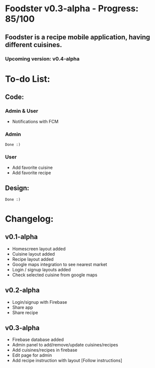 # Foodster v0.3-alpha - Progress: 85/100
## Foodster is a recipe mobile application, having different cuisines.
### Upcoming version: v0.4-alpha


# To-do List:
## Code:
### Admin & User
- Notifications with FCM

### Admin
    Done :)

### User
- Add favorite cuisine
- Add favorite recipe

## Design:
    Done :)

# Changelog:
## v0.1-alpha
- Homescreen layout added
- Cuisine layout added
- Recipe layout added
- Google maps integration to see nearest market
- Login / signup layouts added
- Check selected cuisine from google maps


## v0.2-alpha
- Login/signup with Firebase
- Share app
- Share recipe

## v0.3-alpha
- Firebase database added
- Admin panel to add/remove/update cuisines/recipes
- Add cuisines/recipes in firebase
- Edit page for admin
- Add recipe instruction with layout [Follow instructions]
